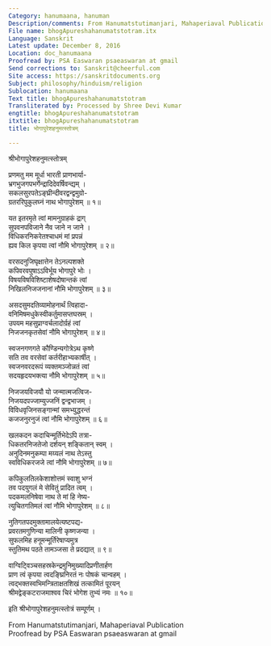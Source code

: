 ```yaml
---
Category: hanumaana, hanuman
Description/comments: From Hanumatstutimanjari, Mahaperiaval Publication
File name: bhogApureshahanumatstotram.itx
Language: Sanskrit
Latest update: December 8, 2016
Location: doc_hanumaana
Proofread by: PSA Easwaran psaeaswaran at gmail
Send corrections to: Sanskrit@cheerful.com
Site access: https://sanskritdocuments.org
Subject: philosophy/hinduism/religion
Sublocation: hanumaana
Text title: bhogApureshahanumatstotram
Transliterated by: Processed by Shree Devi Kumar
engtitle: bhogApureshahanumatstotram
itxtitle: bhogApureshahanumatstotram
title: भोगापुरेशहनुमत्स्तोत्रम्

---
```

  
 श्रीभोगापुरेशहनुमत्स्तोत्रम्   
  
प्रणमतु मम मूर्धा भारती प्राणभार्या-  
भ्रगभुजगपभर्गेन्द्रादिदेवर्षिवन्द्यम् ।  
सकलसुरपतेऽङ्घ्रीन्दीवरद्वन्द्वमुग्रो-  
ग्रतररिपुकुलघ्नं नाथ भोगापुरेशम् ॥ १॥  
  
यत इतरमृते त्वां मामनुग्राहकं द्राग्  
सुपवनपविजाने नैव जाने न जाने ।  
विधिकरनिकरेतश्चाधमं मां प्रपन्नं  
ह्यव किल कृपया त्वां नौमि भोगापुरेशम् ॥ २॥  
  
वरसदनुजिघृक्षात्तेन तेऽनल्पशक्ते  
कपिवरवपुषाऽऽविर्भूय भोगापुरे भोः ।  
विषयविषविशिष्टाशेषदोषान्तकं त्वां  
निखिलनिजजनानां नौमि भोगापुरेशम् ॥ ३॥  
  
असदसुमदतिव्यामोहनार्थं त्विहादा-  
वनिमिषमधुकेस्वीकर्तुमासप्तघस्रम् ।  
उपयम महसुप्राग्वर्चलादोर्ग्रहं त्वां  
निजजनकृतसेवां नौमि भोगापुरेशम् ॥ ४॥  
  
स्वजनगणगते कौण्डिन्यगोत्रेऽथ कृष्णे  
सति तव वरसेवां कर्तरीहाभ्यकार्षीत् ।  
स्वजनवरदरूपं व्यक्तमञ्जोन्नतं त्वां  
सदयहृदयभक्त्या नौमि भोगापुरेशम् ॥ ५॥  
  
निजजयविजयौ यो जन्मात्मजत्विज-  
निजयदपज्जाम्युज्जनिं द्वन्द्वभाजम् ।  
विविधवृजिनसङ्गान्मां समभ्युद्धरन्तं  
कजजनुरनुजं त्वां नौमि भोगापुरेशम् ॥ ६॥  
  
खलकदन कदाचिन्मूर्तिभेदेऽपि तत्रा-  
धिकतरनिजतेजो दर्शयन् शङ्कितान् स्वम् ।  
अनुदिनमनुकम्पा मय्यलं नाथ तेऽस्तु  
स्वविधिकरजजे त्वां नौमि भोगापुरेशम् ॥ ७॥  
  
कपिकुलतिलकेशाशोत्तमं स्वाशु भग्नं  
तव पदयुगलं मे सेवितुं प्रादित त्वम् ।  
पदकमलनिषेवा नाथ ते मां हि नेष्य-  
त्युचितगतिमलं त्वां नौमि भोगापुरेशम् ॥ ८॥  
  
नुतिगतपदमुक्तामालयेत्यष्टपद्य-  
प्रवरतमगुणिन्या मालिनी कृष्णजन्या ।  
सुफलमिह हनूमन्मूर्तिरेषाप्यमुत्र  
स्तुतिमथ पठते तामञ्जसा ते प्रदद्यात् ॥ ९॥  
  
वाग्विट्विञ्चसहस्रकेन्द्रमुनिमुख्यादिप्रणीतार्हण  
प्राण त्वं कृपया त्वदङ्घ्रिनिरतं नः पोषकं चान्वहम् ।  
त्वद्भक्तस्वभिमन्त्रिताक्षतशिखं तत्कामितं पूरयन्  
श्रीमद्वेङ्कटराजमाश्वव चिरं भोगेश तुभ्यं नमः ॥ १०॥  
  
इति श्रीभोगापुरेशहनुमत्स्तोत्रं सम्पूर्णम् ।  
  
From Hanumatstutimanjari, Mahaperiaval Publication  
Proofread by PSA Easwaran psaeaswaran at gmail  
  
